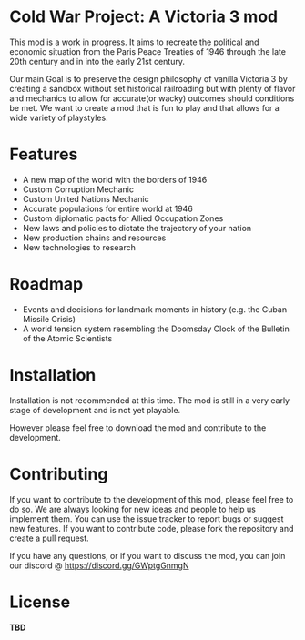 # Cold War Project: A Victoria 3 mod

This mod is a work in progress. It aims to recreate the political and economic situation from the Paris Peace Treaties of 1946 through the late 20th century and in into the early 21st century. 

Our main Goal is to preserve the design philosophy of vanilla Victoria 3 by creating a sandbox without set historical railroading but with plenty of flavor and mechanics to allow for accurate(or wacky) outcomes should conditions be met. We want to create a mod that is fun to play and that allows for a wide variety of playstyles.

# Features

* A new map of the world with the borders of 1946
* Custom Corruption Mechanic
* Custom United Nations Mechanic
* Accurate populations for entire world at 1946
* Custom diplomatic pacts for Allied Occupation Zones
* New laws and policies to dictate the trajectory of your nation
* New production chains and resources
* New technologies to research

# Roadmap

* Events and decisions for landmark moments in history (e.g. the Cuban Missile Crisis)
* A world tension system resembling the Doomsday Clock of the Bulletin of the Atomic Scientists

  
# Installation
Installation is not recommended at this time. The mod is still in a very early stage of development and is not yet playable.

However please feel free to download the mod and contribute to the development.

# Contributing
If you want to contribute to the development of this mod, please feel free to do so. We are always looking for new ideas and people to help us implement them. You can use the issue tracker to report bugs or suggest new features. If you want to contribute code, please fork the repository and create a pull request.

If you have any questions, or if you want to discuss the mod, you can join our discord @ https://discord.gg/GWptgGnmgN

# License
**TBD**
